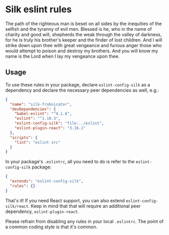 # Silk eslint rules

 The path of the righteous man is beset on all sides by the inequities
 of the selfish and the tyranny of evil men. Blessed is he, who in the
 name of charity and good will, shepherds the weak through the valley
 of darkness, for he is truly his brother's keeper and the finder of
 lost children. And I will strike down upon thee with great vengeance
 and furious anger those who would attempt to poison and destroy my
 brothers. And you will know my name is the Lord when I lay my
 vengeance upon thee.

## Usage

To use these rules in your package, declare `eslint-config-silk` as a
dependency and declare the necessary peer dependencies as well, e.g.:
```json
{
  "name": "silk-frobnicator",
  "devDependencies": {
    "babel-eslint": "^4.1.6",
    "eslint": "^1.10.3",
    "eslint-config-silk": "file:../eslint",
    "eslint-plugin-react": "3.16.1"
  },
  "scripts": {
    "lint": "eslint src"
  }
}
```

In your package's `.eslintrc`, all you need to do is refer to the
`eslint-config-silk` package:
```json
{
  "extends": "eslint-config-silk",
  "rules": {}
}
```

That's it! If you need React support, you can also extend
`eslint-config-silk/react`. Keep in mind that that will require an
additional peer dependency, `eslint-plugin-react`.

Please refrain from disabling any rules in your local `.eslintrc`. The
point of a common coding style is that it's common.
